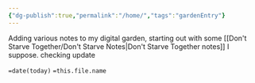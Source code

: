```yaml
---
{"dg-publish":true,"permalink":"/home/","tags":"gardenEntry"}
---
```



Adding various notes to my digital garden, starting out with some [[Don't Starve Together/Don't Starve Notes\|Don't Starve Together notes]] I suppose. 
checking update

`=date(today)`
`=this.file.name`